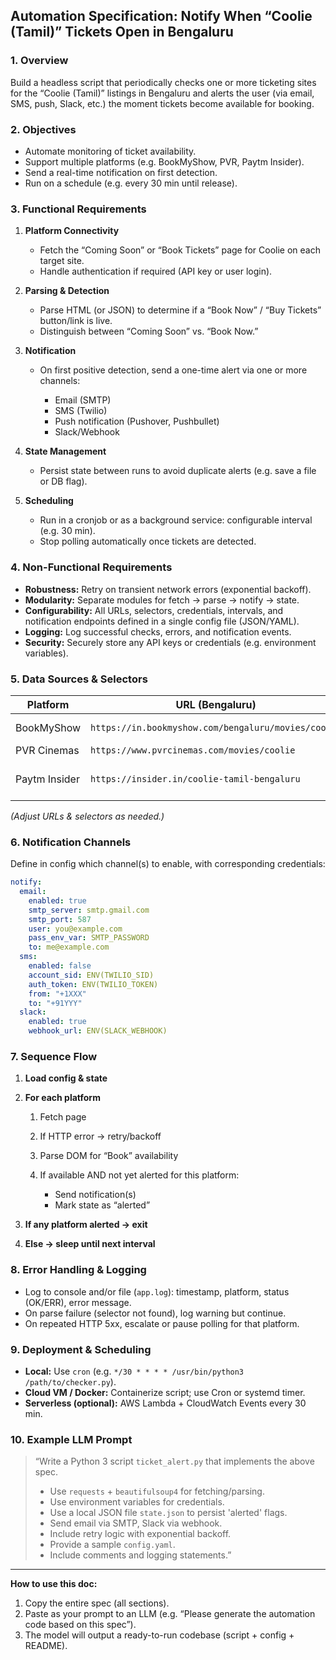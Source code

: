## Automation Specification: Notify When “Coolie (Tamil)” Tickets Open in Bengaluru

### 1. Overview

Build a headless script that periodically checks one or more ticketing sites for the “Coolie (Tamil)” listings in Bengaluru and alerts the user (via email, SMS, push, Slack, etc.) the moment tickets become available for booking.

### 2. Objectives

* Automate monitoring of ticket availability.
* Support multiple platforms (e.g. BookMyShow, PVR, Paytm Insider).
* Send a real-time notification on first detection.
* Run on a schedule (e.g. every 30 min until release).

### 3. Functional Requirements

1. **Platform Connectivity**

   * Fetch the “Coming Soon” or “Book Tickets” page for Coolie on each target site.
   * Handle authentication if required (API key or user login).
2. **Parsing & Detection**

   * Parse HTML (or JSON) to determine if a “Book Now” / “Buy Tickets” button/link is live.
   * Distinguish between “Coming Soon” vs. “Book Now.”
3. **Notification**

   * On first positive detection, send a one-time alert via one or more channels:

     * Email (SMTP)
     * SMS (Twilio)
     * Push notification (Pushover, Pushbullet)
     * Slack/Webhook
4. **State Management**

   * Persist state between runs to avoid duplicate alerts (e.g. save a file or DB flag).
5. **Scheduling**

   * Run in a cronjob or as a background service: configurable interval (e.g. 30 min).
   * Stop polling automatically once tickets are detected.

### 4. Non-Functional Requirements

* **Robustness:** Retry on transient network errors (exponential backoff).
* **Modularity:** Separate modules for fetch → parse → notify → state.
* **Configurability:** All URLs, selectors, credentials, intervals, and notification endpoints defined in a single config file (JSON/YAML).
* **Logging:** Log successful checks, errors, and notification events.
* **Security:** Securely store any API keys or credentials (e.g. environment variables).

### 5. Data Sources & Selectors

| Platform      | URL (Bengaluru)                                     | Detect Selector (CSS/XPath)                          |
| ------------- | --------------------------------------------------- | ---------------------------------------------------- |
| BookMyShow    | `https://in.bookmyshow.com/bengaluru/movies/coolie` | button\[class\*="btn-primary"] innerText ≈ “Book”    |
| PVR Cinemas   | `https://www.pvrcinemas.com/movies/coolie`          | a.booknow\[href\*="/booking"]                        |
| Paytm Insider | `https://insider.in/coolie-tamil-bengaluru`         | div.reminder-button disappears / “Book Tickets” link |

*(Adjust URLs & selectors as needed.)*

### 6. Notification Channels

Define in config which channel(s) to enable, with corresponding credentials:

```yaml
notify:
  email:
    enabled: true
    smtp_server: smtp.gmail.com
    smtp_port: 587
    user: you@example.com
    pass_env_var: SMTP_PASSWORD
    to: me@example.com
  sms:
    enabled: false
    account_sid: ENV(TWILIO_SID)
    auth_token: ENV(TWILIO_TOKEN)
    from: "+1XXX"
    to: "+91YYY"
  slack:
    enabled: true
    webhook_url: ENV(SLACK_WEBHOOK)
```

### 7. Sequence Flow

1. **Load config & state**
2. **For each platform**

   1. Fetch page
   2. If HTTP error → retry/backoff
   3. Parse DOM for “Book” availability
   4. If available AND not yet alerted for this platform:

      * Send notification(s)
      * Mark state as “alerted”
3. **If any platform alerted → exit**
4. **Else → sleep until next interval**

### 8. Error Handling & Logging

* Log to console and/or file (`app.log`): timestamp, platform, status (OK/ERR), error message.
* On parse failure (selector not found), log warning but continue.
* On repeated HTTP 5xx, escalate or pause polling for that platform.

### 9. Deployment & Scheduling

* **Local:** Use `cron` (e.g. `*/30 * * * * /usr/bin/python3 /path/to/checker.py`).
* **Cloud VM / Docker:** Containerize script; use Cron or systemd timer.
* **Serverless (optional):** AWS Lambda + CloudWatch Events every 30 min.

### 10. Example LLM Prompt

> “Write a Python 3 script `ticket_alert.py` that implements the above spec.
>
> * Use `requests` + `beautifulsoup4` for fetching/parsing.
> * Use environment variables for credentials.
> * Use a local JSON file `state.json` to persist 'alerted' flags.
> * Send email via SMTP, Slack via webhook.
> * Include retry logic with exponential backoff.
> * Provide a sample `config.yaml`.
> * Include comments and logging statements.”

---

**How to use this doc:**

1. Copy the entire spec (all sections).
2. Paste as your prompt to an LLM (e.g. “Please generate the automation code based on this spec”).
3. The model will output a ready-to-run codebase (script + config + README).
